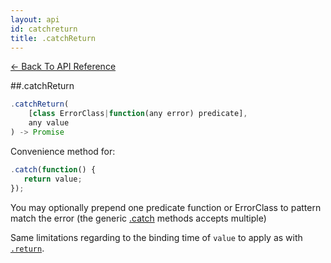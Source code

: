 ```yaml
---
layout: api
id: catchreturn
title: .catchReturn
---
```



[← Back To API Reference](/docs/api-reference.html)
<div class="api-code-section"><markdown>
##.catchReturn

```js
.catchReturn(
    [class ErrorClass|function(any error) predicate],
    any value
) -> Promise
```

Convenience method for:

```js
.catch(function() {
   return value;
});
```
You may optionally prepend one predicate function or ErrorClass to pattern match the error (the generic [.catch](.) methods accepts multiple)

Same limitations regarding to the binding time of `value` to apply as with [`.return`](.).
</markdown></div>
